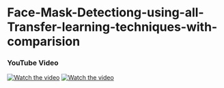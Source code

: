 # Face-Mask-Detectiong-using-all-Transfer-learning-techniques-with-comparision

### YouTube Video

[![Watch the video](<img width="636" alt="thum" src="https://github.com/MDSALMANSHAMS/Face-Mask-Detectiong-using-all-Transfer-learning-techniques/assets/68110323/3d72012e-9216-4d81-9c2f-ef67705abdc0">)](https://youtu.be/_3t8ZCRXLp8&t) 
[![Watch the video](https://img.youtube.com/vi/Fky6KNRe4Tc/0.jpg)](https://youtu.be/Fky6KNRe4Tc)



